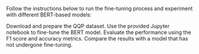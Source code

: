 Follow the instructions below to run the fine-tuning process and experiment with different BERT-based models:

Download and prepare the QQP dataset.
Use the provided Jupyter notebook to fine-tune the BERT model.
Evaluate the performance using the F1 score and accuracy metrics.
Compare the results with a model that has not undergone fine-tuning.

